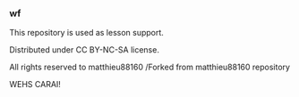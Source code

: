 ### wf

This repository is used as lesson support.

Distributed under CC BY-NC-SA license.

All rights reserved to matthieu88160 /Forked from matthieu88160 repository

WEHS CARAI!
